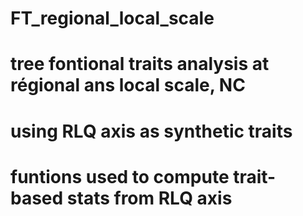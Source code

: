 # FT_regional_local_scale
# tree fontional traits analysis at régional ans local scale, NC
# using RLQ axis as synthetic traits
# funtions used to compute trait-based stats from RLQ axis
